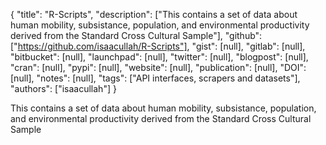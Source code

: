 {
  "title": "R-Scripts",
  "description": ["This contains a set of data about human mobility, subsistance, population, and environmental productivity derived from the Standard Cross Cultural Sample"],
  "github": ["https://github.com/isaacullah/R-Scripts"],
  "gist": [null],
  "gitlab": [null],
  "bitbucket": [null],
  "launchpad": [null],
  "twitter": [null],
  "blogpost": [null],
  "cran": [null],
  "pypi": [null],
  "website": [null],
  "publication": [null],
  "DOI": [null],
  "notes": [null],
  "tags": ["API interfaces, scrapers and datasets"],
  "authors": ["isaacullah"]
}

<!-- Generated by csv2md.R – do not edit by hand -->

This contains a set of data about human mobility, subsistance, population, and environmental productivity derived from the Standard Cross Cultural Sample